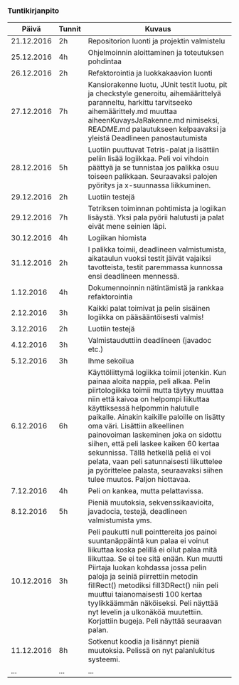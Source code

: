 ### Tuntikirjanpito
Päivä | Tunnit | Kuvaus
--------------- | ----- | ------
21.12.2016 | 2h | Repositorion luonti ja projektin valmistelu
25.12.2016 | 4h | Ohjelmoinnin aloittaminen ja toteutuksen pohdintaa
26.12.2016 | 2h | Refaktorointia ja luokkakaavion luonti
27.12.2016 | 7h | Kansiorakenne luotu, JUnit testit luotu, pit ja checkstyle generoitu, aihemäärittelyä paranneltu, harkittu tarvitseeko aihemäärittely.md muuttaa aiheenKuvaysJaRakenne.md nimiseksi, README.md palautukseen kelpaavaksi ja yleistä Deadlineen panostautumista
28.12.2016 | 5h | Luotiin puuttuvat Tetris-palat ja lisättiin peliin lisää logiikkaa. Peli voi vihdoin päättyä ja se tunnistaa jos palikka osuu toiseen palikkaan. Seuraavaksi palojen pyöritys ja x-suunnassa liikkuminen.
29.12.2016 | 2h | Luotiin testejä
29.12.2016 | 7h | Tetriksen toiminnan pohtimista ja logiikan lisäystä. Yksi pala pyörii halutusti ja palat eivät mene seinien läpi. 
30.12.2016 | 4h | Logiikan hiomista
31.12.2016 | 2h | I palikka toimii, deadlineen valmistumista, aikataulun vuoksi testit jäivät vajaiksi tavotteista, testit paremmassa kunnossa ensi deadlineen mennessä.
1.12.2016  | 4h | Dokumennoinnin nätintämistä ja rankkaa refaktorointia
2.12.2016  | 3h | Kaikki palat toimivat ja pelin sisäinen logiikka on pääsääntöisesti valmis!
3.12.2016  | 2h | Luotiin testejä
4.12.2016  | 3h | Valmistauduttiin deadlineen (javadoc etc.)
5.12.2016  | 3h | Ihme sekoilua
6.12.2016  | 6h | Käyttöliittymä logiikka toimii jotenkin. Kun painaa aloita nappia, peli alkaa. Pelin piirtologiikka toimii mutta täytyy muuttaa niin että kaivoa on helpompi liikuttaa käyttiksessä helpommin halutulle paikalle. Ainakin kaikille paloille on lisätty oma väri. Lisättiin alkeellinen painovoiman laskeminen joka on sidottu siihen, että peli laskee kaiken 60 kertaa sekunnissa. Tällä hetkellä peliä ei voi pelata, vaan peli satunnaisesti liikuttelee ja pyörittelee palasta, seuraavaksi siihen tulee muutos. Paljon hiottavaa.
7.12.2016  | 4h | Peli on kankea, mutta pelattavissa.
8.12.2016  | 5h | Pieniä muutoksia, sekvenssikaavioita, javadocia, testejä, deadlineen valmistumista yms.
10.12.2016 | 3h | Peli paukutti null pointtereita jos painoi suuntanäppäintä kun palaa ei voinut liikuttaa koska pelillä ei ollut palaa mitä liikuttaa. Se ei tee sitä enään. Kun muutti Piirtaja luokan kohdassa jossa pelin paloja ja seiniä piirrettiin metodin fillRect() metodiksi fill3DRect() niin peli muuttui taianomaisesti 100 kertaa tyylikkäämmän näköiseksi. Peli näyttää nyt levelin ja ulkonäköä muutettiin. Korjattiin bugeja. Peli näyttää seuraavan palan.
11.12.2016 | 8h | Sotkenut koodia ja lisännyt pieniä muutoksia. Pelissä on nyt palanlukitus systeemi.
... | ... | ...
